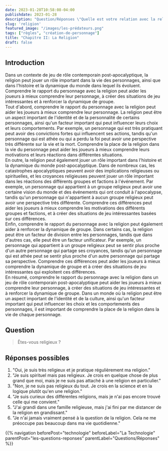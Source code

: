 ```yaml
---
date: 2023-01-28T10:58:08-04:00
publishdate: 2023-01-28
description: "Question/Réponses \"Quelle est votre relation avec la religion ?\""
slug: 'religion'
featured_image: "/images/les-prédateurs.png"
tags: ["règles", "création-de-personnage"]
title: "Chapitre II: La Religion"
draft: false
---
```


## Introduction
Dans un contexte de jeu de rôle contemporain post-apocalyptique, la religion peut jouer un rôle important dans la vie des personnages, ainsi que dans l'histoire et la dynamique du monde dans lequel ils évoluent. Comprendre le rapport du personnage avec la religion peut aider les joueurs à mieux comprendre leur personnage, à créer des situations de jeu intéressantes et à renforcer la dynamique de groupe.  
Tout d'abord, comprendre le rapport du personnage avec la religion peut aider les joueurs à mieux comprendre leur personnage. La religion peut être un aspect important de l'identité et de la personnalité de certains personnages, ainsi qu'un facteur important qui peut influencer leurs choix et leurs comportements. Par exemple, un personnage qui est très pratiquant peut avoir des convictions fortes qui influencent ses actions, tandis qu'un personnage qui est athée ou qui a perdu la foi peut avoir une perspective très différente sur la vie et la mort. Comprendre la place de la religion dans la vie du personnage peut aider les joueurs à mieux comprendre leurs motivations et leurs réactions dans différentes situations.  
En outre, la religion peut également jouer un rôle important dans l'histoire et la dynamique du monde post-apocalyptique. Dans de nombreux cas, les catastrophes apocalyptiques peuvent avoir des implications religieuses ou spirituelles, et les croyances religieuses peuvent jouer un rôle important dans les réactions des différents groupes et factions à l'événement. Par exemple, un personnage qui appartient à un groupe religieux peut avoir une certaine vision du monde et des événements qui ont conduit à l'apocalypse, tandis qu'un personnage qui n'appartient à aucun groupe religieux peut avoir une perspective très différente. Comprendre ces différences peut aider les joueurs à mieux comprendre les motivations des différents groupes et factions, et à créer des situations de jeu intéressantes basées sur ces différences.  
Enfin, comprendre le rapport du personnage avec la religion peut également aider à renforcer la dynamique de groupe. Dans certains cas, la religion peut être un facteur de division entre les personnages, tandis que dans d'autres cas, elle peut être un facteur unificateur. Par exemple, un personnage qui appartient à un groupe religieux peut se sentir plus proche d'un autre personnage qui partage ses croyances, tandis qu'un personnage qui est athée peut se sentir plus proche d'un autre personnage qui partage sa perspective. Comprendre ces différences peut aider les joueurs à mieux comprendre la dynamique de groupe et à créer des situations de jeu intéressantes qui exploitent ces différences.  
En résumé, comprendre le rapport du personnage avec la religion dans un jeu de rôle contemporain post-apocalyptique peut aider les joueurs à mieux comprendre leur personnage, à créer des situations de jeu intéressantes et à renforcer la dynamique de groupe. Dans un monde où la religion peut être un aspect important de l'identité et de la culture, ainsi qu'un facteur important qui peut influencer les choix et les comportements des personnages, il est important de comprendre la place de la religion dans la vie de chaque personnage.  

## Question
> Êtes-vous religieux ?

## Réponses possibles
1) "Oui, je suis très religieux et je pratique régulièrement ma religion."
1) "Je suis spirituel mais pas religieux. Je crois en quelque chose de plus grand que moi, mais je ne suis pas attaché à une religion en particulier."
1) "Non, je ne suis pas religieux du tout. Je crois en la science et en la logique plutôt qu'en une religion."
1) "Je suis curieux des différentes religions, mais je n'ai pas encore trouvé celle qui me convient."
1) "J'ai grandi dans une famille religieuse, mais j'ai fini par me distancer de la religion en grandissant."
1) "Je n'ai jamais vraiment pensé à la question de la religion. Cela ne me préoccupe pas beaucoup dans ma vie quotidienne."


{{% navigation beforePost="technologie" beforeLabel="La Technologie" parentPost="les-questions-reponses" parentLabel="Questions/Réponses" %}}